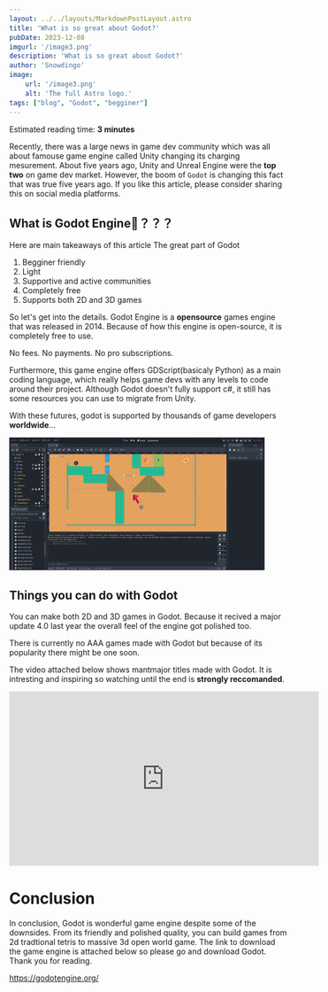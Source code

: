 ```yaml
---
layout: ../../layouts/MarkdownPostLayout.astro
title: 'What is so great about Godot?'
pubDate: 2023-12-08
imgurl: '/image3.png'
description: 'What is so great about Godot?'
author: 'Snowdingo'
image:
    url: '/image3.png'
    alt: 'The full Astro logo.'
tags: ["blog", "Godot", "begginer"]
---
```

Estimated reading time: **3 minutes**  

Recently, there was a large news in game dev community which was all about famouse game engine called Unity changing its charging mesurement.
About five years ago, Unity and Unreal Engine were the **top two** on game dev market. However, the boom of `Godot` is changing this fact that was true five years ago.
If you like this article, please consider sharing this on social media platforms.


## What is Godot Engine🤔？？？
Here are main takeaways of this article
The great part of Godot
1. Begginer friendly
2. Light 
3. Supportive and active communities
4. Completely free
5. Supports both 2D and 3D games

So let's get into the details.
Godot Engine is a **opensource** games engine that was released in 2014. Because of how this engine is open-source, it is completely free to use.

No fees. No payments. No pro subscriptions.

Furthermore, this game engine offers GDScript(basicaly Python) as a main coding language, which really helps game devs with any levels to code around their project.
Although Godot doesn't fully support c#, it still has some resources you can use to migrate from Unity.

With these futures, godot is supported by thousands of game developers **worldwide**...


<img src="/public/image5.png"  alt="GodotEditor"/>

## Things you can do with Godot
You can make both 2D and 3D games in Godot. Because it recived a major update 4.0 last year the overall feel of the engine got polished too.

There is currently no AAA games made with Godot but because of its popularity there might be one soon.

The video attached below shows mantmajor titles made with Godot. It is intresting and inspiring so watching until the end is **strongly reccomanded**.

<iframe width="560" height="315" src="https://www.youtube.com/embed/UAS_pUTFA7o?si=W5rOJQMFEtPYd_Dj" title="YouTube video player" frameborder="0" allow="accelerometer; autoplay; clipboard-write; encrypted-media; gyroscope; picture-in-picture; web-share" allowfullscreen></iframe>

# Conclusion

In conclusion, Godot is wonderful game engine despite some of the downsides.  From its friendly and polished quality, you can build games from 2d tradtional tetris to massive 3d open world game.
The link to download the game engine is attached below so please go and download Godot.
Thank you for reading.

https://godotengine.org/

